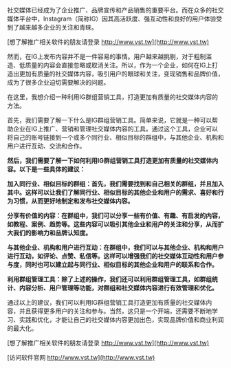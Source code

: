 社交媒体已经成为了企业推广、品牌宣传和产品销售的重要平台。而在众多的社交媒体平台中，Instagram（简称IG）因其高活跃度、强互动性和良好的用户体验受到了越来越多企业的关注和青睐。

[想了解推广相关软件的朋友请登录 http://www.vst.tw](http://www.vst.tw)

然而，在IG上发布内容并不是一件容易的事情。用户越来越挑剔，对于粗制滥造、低质量的内容会直接忽略或取消关注。所以，作为一个企业，如何在IG上打造出更加有质量的社交媒体内容，吸引用户的眼球和关注，变现销售和品牌价值，成为了很多企业迫切需要解决的问题。

在这里，我想介绍一种利用IG群组营销工具，打造更加有质量的社交媒体内容的方法。

首先，我们需要了解一下什么是IG群组营销工具。简单来说，它就是一种可以帮助企业在IG上推广、营销和管理社交媒体内容的工具。通过这个工具，企业可以将自己的账号链接到一个或多个同行业、相似目标的群组中，与其他企业、机构和用户进行互动、交流和合作。

**然后，我们需要了解一下如何利用IG群组营销工具打造更加有质量的社交媒体内容。以下是一些具体的建议：**

**加入同行业、相似目标的群组：首先，我们需要找到和自己相关的群组，并且加入其中。这样可以让我们了解同行业、相似目标的其他企业和用户的需求、喜好和行为习惯，从而更好地制定和发布社交媒体内容。**

**分享有价值的内容：在群组中，我们可以分享一些有价值、有趣、有启发的内容，如教程、案例、趋势等。这些内容可以吸引其他企业和用户的关注和分享，从而扩大我们的影响力和品牌认知度。**

**与其他企业、机构和用户进行互动：在群组中，我们可以与其他企业、机构和用户进行互动，如评论、点赞、私信等。这样可以增强我们的社交媒体互动性和用户参与度，同时也可以建立起与同行业、相似目标的其他企业和用户的联系和合作。**

**利用群组管理工具：除了上述的操作，我们还可以利用群组管理工具，如群组统计、内容分析、用户管理等功能，对群组和社交媒体内容进行有效管理和优化。**

通过以上的建议，我们可以利用IG群组营销工具打造更加有质量的社交媒体内容，并且获得更多用户的关注和参与。当然，这只是一个开端，还需要不断地学习、实践和优化，才能让自己的社交媒体内容更加出色，实现品牌价值和商业利润的最大化。

[想了解推广相关软件的朋友请登录 http://www.vst.tw](http://www.vst.tw)


[访问软件官网 http://www.vst.tw](http://www.vst.tw)

